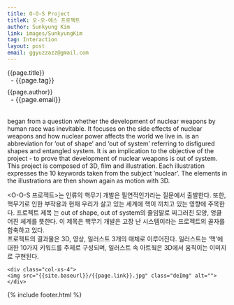 ```yaml
---
title: O-O-S Project
titleK: 오-오-에스 프로젝트
author: Sunkyung Kim
link: images/SunkyungKim
tag: Interaction
layout: post
email: ggyuzzazz@gmail.com
---	
```


<div class="container">

<div class="deDep">
{{page.title}}<br>
<p style="font-size:15px; margin:0px; padding:0px 0px 0px 8px; margin:0px 0px 8px 0px;">- {{page.tag}}</p>
{{page.author}}<br>
<p style="font-size:15px; margin:0px; padding:0px 0px 0px 8px;">- {{page.email}}</p>
</div>

<br>

<div class="det lato">

<!--영문-->

<O-O-S Project> began from a question whether the development of nuclear weapons by human race was inevitable. It focuses on the side effects of nuclear weapons and how nuclear power affects the world we live in. <O-O-S> is an abbreviation for ‘out of shape’ and ‘out of system’ referring to disfigured shapes and entangled system. It is an implication to the objective of the project - to prove that development of nuclear weapons is out of system. 
<br>
This project is composed of 3D, film and illustration.
Each illustration expresses the 10 keywords taken from the subject ’nuclear’. The elements in the illustrations are then shown again as motion with 3D. 

<!--영문-->

</div>


<div class="noto">
<!--국문-->

<O-O-S 프로젝트>는 인류의 핵무기 개발은 필연적인가라는 질문에서 출발한다. 또한, 핵무기로 인한 부작용과 현재 우리가 살고 있는 세계에 핵이 끼치고 있는 영향에 주목한다. 프로젝트 제목 <O-O-S>는 out of shape, out of system의 줄임말로 찌그러진 모양, 엉클어진 체계를 뜻한다. 이 제목은 핵무기 개발은 고장 난 시스템이라는 프로젝트의 골자를 함축하고 있다. 
<br>
프로젝트의 결과물은 3D, 영상, 일러스트 3개의 매체로 이루어진다. 일러스트는 ‘핵’에 대한 10가지 키워드를 주제로 구성되며, 일러스트 속 아트웍은 3D에서 움직이는 이미지로 구현된다. 

<!--국문-->

</div>

<div class="row noto">
	
	<div class="col-xs-4">
	<img src="{{site.baseurl}}/{{page.link}}.jpg" class="deImg" alt=""></div>
	
</div>

	

</div> 

{% include footer.html %}